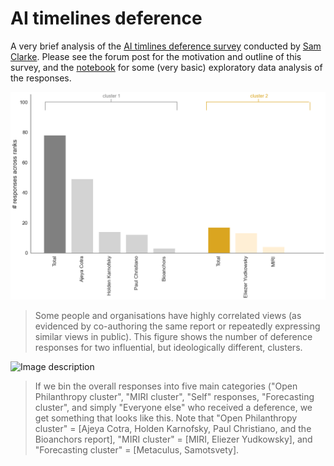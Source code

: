 # AI timelines deference

A very brief analysis of the [AI timlines deference survey](https://forum.effectivealtruism.org/posts/FtggfJ2oxNSN8Niix/when-reporting-ai-timelines-be-clear-who-you-re-not) conducted by [Sam Clarke](https://www.governance.ai/team/sam-clarke). Please see the forum post for the motivation and outline of this survey, and the [notebook](https://github.com/mccaffary/AI-timelines-deference/blob/main/src/timeline_deference_survey_visualisation_updated_.ipynb) for some (very basic) exploratory data analysis of the responses.

![Image description](figures/deference_responses_open_phil_vs_miri_clusters.png)
> Some people and organisations have highly correlated views (as evidenced by co-authoring the same report or repeatedly expressing similar views in public). This figure shows the number of deference responses for two influential, but ideologically different, clusters.

![Image description](figures/deference_responses_all_ranks.png)
> If we bin the overall responses into five main categories ("Open Philanthropy cluster", "MIRI cluster", "Self" responses, "Forecasting cluster", and simply "Everyone else" who received a deference, we get something that looks like this. Note that "Open Philanthropy cluster" = [Ajeya Cotra, Holden Karnofsky, Paul Christiano, and the Bioanchors report], "MIRI cluster" = [MIRI, Eliezer Yudkowsky], and "Forecasting cluster" = [Metaculus, Samotsvety].
